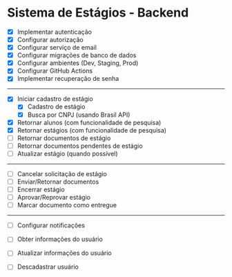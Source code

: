 # Sistema de Estágios - Backend

- [x] Implementar autenticação
- [x] Configurar autorização
- [x] Configurar serviço de email
- [x] Configurar migrações de banco de dados
- [x] Configurar ambientes (Dev, Staging, Prod)
- [x] Configurar GitHub Actions
- [x] Implementar recuperação de senha

---

- [x] Iniciar cadastro de estágio
    - [x] Cadastro de estágio
    - [x] Busca por CNPJ (usando Brasil API)
- [x] Retornar alunos (com funcionalidade de pesquisa)
- [x] Retornar estágios (com funcionalidade de pesquisa)
- [ ] Retornar documentos de estágio
- [ ] Retornar documentos pendentes de estágio
- [ ] Atualizar estágio (quando possível)

---

- [ ] Cancelar solicitação de estágio
- [ ] Enviar/Retornar documentos
- [ ] Encerrar estágio
- [ ] Aprovar/Reprovar estágio
- [ ] Marcar documento como entregue

---

- [ ] Configurar notificações
- [ ] Obter informações do usuário
- [ ] Atualizar informações do usuário
- [ ] Descadastrar usuário

